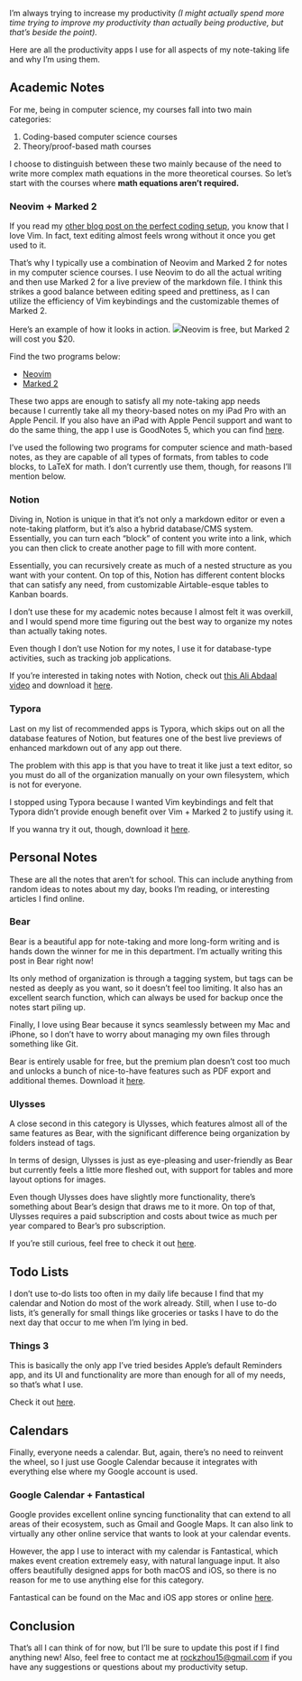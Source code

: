 I’m always trying to increase my productivity _\(I might actually spend more time trying to improve my productivity than actually being productive, but that’s beside the point\)._

Here are all the productivity apps I use for all aspects of my note\-taking life and why I’m using them.

## Academic Notes

For me, being in computer science, my courses fall into two main categories:

1. Coding\-based computer science courses
2. Theory/proof\-based math courses

I choose to distinguish between these two mainly because of the need to write more complex math equations in the more theoretical courses. So let’s start with the courses where **math equations aren’t required.**

### Neovim \+ Marked 2

If you read my [other blog post on the perfect coding setup](https://rockzhou.com/blog/codesetup), you know that I love Vim. In fact, text editing almost feels wrong without it once you get used to it.

That’s why I typically use a combination of Neovim and Marked 2 for notes in my computer science courses. I use Neovim to do all the actual writing and then use Marked 2 for a live preview of the markdown file. I think this strikes a good balance between editing speed and prettiness, as I can utilize the efficiency of Vim keybindings and the customizable themes of Marked 2.

Here’s an example of how it looks in action.
![](https://foodiy-beta.s3.amazonaws.com/vim_marked.png)Neovim is free, but Marked 2 will cost you $20.

Find the two programs below:

- [Neovim](https://github.com/neovim/neovim)
- [Marked 2](https://marked2app.com/)

These two apps are enough to satisfy all my note\-taking app needs because I currently take all my theory\-based notes on my iPad Pro with an Apple Pencil. If you also have an iPad with Apple Pencil support and want to do the same thing, the app I use is GoodNotes 5, which you can find [here](https://www.goodnotes.com/).

I’ve used the following two programs for computer science and math\-based notes, as they are capable of all types of formats, from tables to code blocks, to LaTeX for math. I don’t currently use them, though, for reasons I’ll mention below.

### Notion

Diving in, Notion is unique in that it’s not only a markdown editor or even a note\-taking platform, but it’s also a hybrid database/CMS system. Essentially, you can turn each “block” of content you write into a link, which you can then click to create another page to fill with more content.

Essentially, you can recursively create as much of a nested structure as you want with your content. On top of this, Notion has different content blocks that can satisfy any need, from customizable Airtable\-esque tables to Kanban boards.

I don’t use these for my academic notes because I almost felt it was overkill, and I would spend more time figuring out the best way to organize my notes than actually taking notes.

Even though I don’t use Notion for my notes, I use it for database\-type activities, such as tracking job applications.

If you’re interested in taking notes with Notion, check out [this Ali Abdaal video](https://www.youtube.com/watch?v=ODl5FOMu8kI) and download it [here](https://notion.so/).

### Typora

Last on my list of recommended apps is Typora, which skips out on all the database features of Notion, but features one of the best live previews of enhanced markdown out of any app out there.

The problem with this app is that you have to treat it like just a text editor, so you must do all of the organization manually on your own filesystem, which is not for everyone.

I stopped using Typora because I wanted Vim keybindings and felt that Typora didn’t provide enough benefit over Vim \+ Marked 2 to justify using it.

If you wanna try it out, though, download it [here](https://www.typora.io/).

## Personal Notes

These are all the notes that aren’t for school. This can include anything from random ideas to notes about my day, books I’m reading, or interesting articles I find online.

### Bear

Bear is a beautiful app for note\-taking and more long\-form writing and is hands down the winner for me in this department. I’m actually writing this post in Bear right now\!

Its only method of organization is through a tagging system, but tags can be nested as deeply as you want, so it doesn’t feel too limiting. It also has an excellent search function, which can always be used for backup once the notes start piling up.

Finally, I love using Bear because it syncs seamlessly between my Mac and iPhone, so I don’t have to worry about managing my own files through something like Git.

Bear is entirely usable for free, but the premium plan doesn’t cost too much and unlocks a bunch of nice\-to\-have features such as PDF export and additional themes. Download it [here](https://bear.app/).

### Ulysses

A close second in this category is Ulysses, which features almost all of the same features as Bear, with the significant difference being organization by folders instead of tags.

In terms of design, Ulysses is just as eye\-pleasing and user\-friendly as Bear but currently feels a little more fleshed out, with support for tables and more layout options for images.

Even though Ulysses does have slightly more functionality, there’s something about Bear’s design that draws me to it more. On top of that, Ulysses requires a paid subscription and costs about twice as much per year compared to Bear’s pro subscription.

If you’re still curious, feel free to check it out [here](https://ulysses.app/).

## Todo Lists

I don’t use to\-do lists too often in my daily life because I find that my calendar and Notion do most of the work already. Still, when I use to\-do lists, it’s generally for small things like groceries or tasks I have to do the next day that occur to me when I’m lying in bed.

### Things 3

This is basically the only app I’ve tried besides Apple’s default Reminders app, and its UI and functionality are more than enough for all of my needs, so that’s what I use.

Check it out [here](https://culturedcode.com/things/).

## Calendars

Finally, everyone needs a calendar. But, again, there’s no need to reinvent the wheel, so I just use Google Calendar because it integrates with everything else where my Google account is used.

### Google Calendar \+ Fantastical

Google provides excellent online syncing functionality that can extend to all areas of their ecosystem, such as Gmail and Google Maps. It can also link to virtually any other online service that wants to look at your calendar events.

However, the app I use to interact with my calendar is Fantastical, which makes event creation extremely easy, with natural language input. It also offers beautifully designed apps for both macOS and iOS, so there is no reason for me to use anything else for this category.

Fantastical can be found on the Mac and iOS app stores or online [here](https://flexibits.com/fantastical).

## Conclusion

That’s all I can think of for now, but I’ll be sure to update this post if I find anything new\! Also, feel free to contact me at [rockzhou15@gmail.com](mailto:rockzhou15@gmail.com) if you have any suggestions or questions about my productivity setup.
